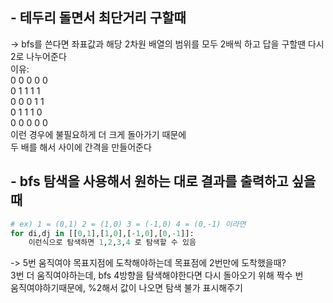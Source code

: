 ## - 테두리 돌면서 최단거리 구할때
-> bfs를 쓴다면 좌표값과 해당 2차원 배열의 범위를 모두 2배씩 하고 답을 구할땐 다시 2로 나누어준다  
이유:   
0 0 0 0 0  
0 1 1 1 1  
0 0 0 1 1  
0 1 1 1 0  
0 0 0 0 0  
이런 경우에 불필요하게 더 크게 돌아가기 때문에  
  두 배를 해서 사이에 간격을 만들어준다
  
  
## - bfs 탐색을 사용해서 원하는 대로 결과를 출력하고 싶을때  
```python
# ex) 1 = (0,1) 2 = (1,0) 3 = (-1,0) 4 = (0,-1) 이라면  
for di,dj in [[0,1],[1,0],[-1,0],[0,-1]]:
    이런식으로 탐색하면 1,2,3,4 로 탐색할 수 있음
```
-> 5번 움직여야 목표지점에 도착해야하는데 목표점에 2번만에 도착했을때?  
3번 더 움직여야하는데, bfs 4방향을 탐색해야한다면 다시 돌아오기 위해 짝수 번  
움직여야하기때문에, %2해서 값이 나오면 탐색 불가 표시해주기

